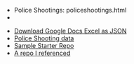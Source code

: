 - Police Shootings: policeshootings.html
- 

* [Download Google Docs Excel as JSON](http://blog.pamelafox.org/2013/06/exporting-google-spreadsheet-as-json.html)
* [Police Shooting data](https://docs.google.com/spreadsheets/d/1cEGQ3eAFKpFBVq1k2mZIy5mBPxC6nBTJHzuSWtZQSVw/edit#gid=1144428085)
* [Sample Starter Repo](https://github.com/mkfreeman/police-shooting)
* [A repo I referenced](https://github.com/JoeMeas/police-shooting)
